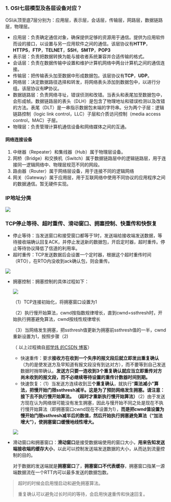### 1. OSI七层模型及各层设备对应？

OSI从顶至底7层分别为：应用层，表示层，会话层，传输层，网路层，数据链路层，物理层。



- 应用层：负责确定通信对象，确保提供足够的资源用于通信。提供为应用软件而设的接口，以设置与另一应用软件之间的通信。该层协议有**HTTP**，**HTTPS**，**FTP**，**TELNET**，**SSH**，**SMTP**，**POP3**
- 表示层：负责把数据转换为能与接收者系统兼容并合适传输的格式。
- 会话层：负责在数据传输中设置和维护计算机网络中两台计算机之间的通信连接。
- 传输层：把传输表头加至数据中形成数据包。该层协议有**TCP**，**UDP**。
- 网络层：决定数据路径选择和转发，将网络表头添加到数据包中，以进行分组。该层协议有**IP**协议。
- 数据链路层：负责网络寻址，错误侦测和改错。当表头和表尾加至数据包中，会形成帧。数据链路层的表头（DLH）是包含了物理地址和错误检测以及改错的方法。表尾（DLT）是一串指示数据包末端的字符串。分为两个子层：逻辑链路控制（logic link control，LLC）子层和介质访问控制（media access control，MAC）子层。
- 物理层：负责管理计算机通信设备和网络媒体之间的互通。

#### 网络连接设备

1. 中继器（Repeater）和集线器（Hub）属于物理层设备。
2. 网桥（Bridge）和交换机（Switch）属于数据链路层中的逻辑链路层，用于连接同一逻辑网络中、物理层规范不同的网段。
3. 路由器（Router）属于网络层设备，用于连接不同的逻辑网络
4. 网关（Gateway）属于应用层，用于互联网络中使用不同协议的应用程序之间的数据通信。暂无硬件实现。

### IP地址分类

![](E:\Files\Blog\images\ipaddress.gif)



### TCP停止等待、超时重传、滑动窗口、拥塞控制、快重传和快恢复

- 停止等待：当发送窗口和接受窗口都等于1时，发送端给接收端发送数据，等待接收端确认回复ACK，并停止发送新的数据包，开启定时器，超时重传。停止等待协议降低了信道的利用率。
- 超时重传：TCP发送数据后会设置一个定时器，根据这个超时重传时间（RTO），在RTO内没收到ack确认包，则会重传。

![](E:\Files\Blog\images\tcp1.png)

- 拥塞控制：拥塞控制的具体过程如下： 

  ![](E:\Files\Blog\images\tcp2.png)

  （1）TCP连接初始化，将拥塞窗口设置为1 

  （2）执行慢开始算法，cwnd按指数规律增长，直到cwnd=ssthresh时，开始执行拥塞避免算法，cwnd按线性规律增长 

  （3）当网络发生拥塞，把ssthresh值更新为拥塞前ssthresh值的一半，cwnd重新设置为1，按照步骤（2)

   （ 以上过程摘自[郑学炜 的CSDN 博客](https://blog.csdn.net/u014590757/article/details/80214540?utm_source=copy)）

  - 快速重传：要求**接收方在收到一个失序的报文段后就立即发出重复确认**（为的是使发送方及早知道有报文段没有到达对方），而不要等到自己发送数据时捎带确认。**发送方只要一连收到3个重复确认就应当立即重传对方尚未收到的报文段，而不必继续等待设置的重传计数器时间到期。**
  - 快速恢复：（1）当发送方连续收到**三个重复确认**，就执行“**乘法减小”算法，把慢开始门限ssthresh减半。这是为了预防网络发生拥塞。请注意：接下去不执行慢开始算法。 （超时才重新执行慢开始算法）**（2）由于发送方现在认为网络很可能没有发生拥塞，因此与慢开始不同之处是现在不执行慢开始算法（即拥塞窗口cwnd现在不设置为1），**而是把cwnd值设置为慢开始门限ssthresh减半后的数值，然后开始执行拥塞避免算法（“加法增大”），使拥塞窗口缓慢地线性增大。**

  ![](E:\Files\Blog\images\tcp3.png)

- 滑动窗口和拥塞窗口：**滑动窗口**是接受数据端使用的窗口大小，**用来告知发送端接收端的缓存大小**，以此可以控制发送端发送数据的大小，从而达到流量控制的目的。

  对于数据的发送端就是**拥塞窗口**了，**拥塞窗口不代表缓存**，拥塞窗口指某一源端数据流在一个RTT内可以最多发送的数据包数。

> 超时的时候会启用慢启动和避免拥塞算法。
>
> 重复确认可以避免过长时间的等待，会启用快速重传和快速回复。